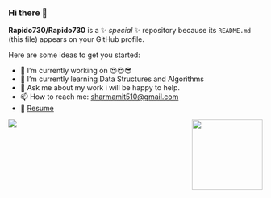 ### Hi there 👋


**Rapido730/Rapido730** is a ✨ _special_ ✨ repository because its `README.md` (this file) appears on your GitHub profile.

Here are some ideas to get you started:

- 🔭 I’m currently working on 😍😍😎
- 🌱 I’m currently learning Data Structures and Algorithms
- 💬 Ask me about my work i will be happy to help.
- 📫 How to reach me: [sharmamit510@gmail.com](sharmamit510@gmail.com)
- 📝 [Resume](https://drive.google.com/file/d/1Am60qi3vsHFdct8py4jgzZ3ILaV64JBn/view)
<img src="https://github-readme-stats.vercel.app/api/top-langs/?username=Rapido730&theme=<THEME_NAME>" />
<img align = "right" height="140em" src="https://github-readme-stats.vercel.app/api?username=Rapido730&show_icons=true&hide_border=true&&count_private=true&include_all_commits=true" />

